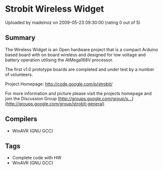 # Strobit Wireless Widget

Uploaded by madeinoz on 2009-05-23 09:30:00 (rating 0 out of 5)

## Summary

The Wireless Widget is an Open hardware project that is a compact Arduino based board with on board wireless and designed for low voltage and battery operation utilising the AtMega168V processor.


The first v1.0 prototype boards are completed and under test by a number of volunteers.


Project Homepage: <http://code.google.com/p/strobit/>


For more information and picture please visit the projects homepage and join the Discussion Group [http://groups.google.com/group/s...](http://groups.google.com/group/strobit-general)

## Compilers

- WinAVR (GNU GCC)

## Tags

- Complete code with HW
- WinAVR (GNU GCC)
